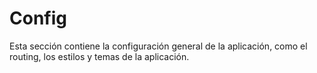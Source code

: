 # Config

Esta sección contiene la configuración general de la aplicación, como el routing, los estilos y temas de la aplicación.